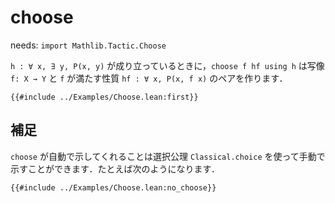 # choose

needs: `import Mathlib.Tactic.Choose`

`h : ∀ x, ∃ y, P(x, y)` が成り立っているときに，`choose f hf using h` は写像 `f: X → Y` と `f` が満たす性質 `hf : ∀ x, P(x, f x)` のペアを作ります．

```lean
{{#include ../Examples/Choose.lean:first}}
```

## 補足

`choose` が自動で示してくれることは選択公理 `Classical.choice` を使って手動で示すことができます．たとえば次のようになります．

```lean
{{#include ../Examples/Choose.lean:no_choose}}
```